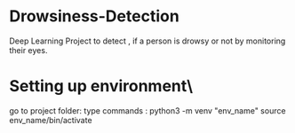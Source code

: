# Drowsiness-Detection
 Deep Learning Project to detect , if a person is drowsy or not by monitoring their eyes.

# Setting up environment\
  go to project folder:
    type commands : python3 -m venv "env_name"
                    source env_name/bin/activate
                    
